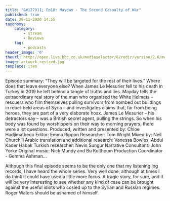 ```yaml
---
title: "&#127911; Ep10: Mayday - The Second Casualty of War"
published: true
date: 29-11-2020 14:55
taxonomy:
    category:
        - stream
        - Reviews
    tag:
        - podcasts
header_image: '0'
theurl: http://open.live.bbc.co.uk/mediaselector/6/redir/version/2.0/mediaset/audio-nondrm-download/proto/http/vpid/p08xw7sd.mp3
image: artwork-resized.jpg
template: item
--- 
```

Episode summary: “They will be targeted for the rest of their lives.” Where does that leave everyone else? When James Le Mesurier fell to his death in Turkey in 2019 he left behind a tangle of truths and lies. Mayday tells the extraordinary real story of the man who organised the White Helmets – rescuers who film themselves pulling survivors from bombed out buildings in rebel-held areas of Syria – and investigates claims that, far from being heroes, they are part of a very elaborate hoax. James Le Mesurier – his detractors say – was a British secret agent, pulling the strings. So when his body was found by worshippers on their way to morning prayers, there were a lot questions. Produced, written and presented by: Chloe Hadjimatheou Editor: Emma Rippon Researcher: Tom Wright Mixed by: Neil Churchill Arabic translation and additional research: Vanessa Bowles, Abdul Kader Habak Turkish researcher: Nevin Sungur Narrative Consultant: John Yorke Original music: Nick Mundy and Bu Kolthoum Production Coordinator - Gemma Ashman…

Although this final episode seems to be the only one that my listening log records, I have heard the whole series. Very well done, although at times I do think it could have used a little more focus. A tragic story, for sure, and it will be very interesting to see whether any kind of case can be brought against the useful idiots who cosied up to the Syrian and Russian regimes. Roger Waters should be ashamed of himself.
